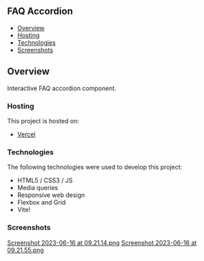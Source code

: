 ## FAQ Accordion

- [Overview](#overview)
- [Hosting](#hosting)
- [Technologies](#technologies)
- [Screenshots](#screenshots)

## Overview

Interactive FAQ accordion component.

### Hosting

This project is hosted on:
- [Vercel](https://faq-accordion-kappa.vercel.app/)


### Technologies

The following technologies were used to develop this project:

- HTML5 / CSS3 / JS
- Media queries
- Responsive web design
- Flexbox and Grid
- Vite!

### Screenshots

[Screenshot 2023-06-16 at 09.21.14.png](..%2F..%2F..%2F..%2Fvar%2Ffolders%2F3j%2Fyd4dfvf57pj3sxsf4lxcphtm0000gn%2FT%2FTemporaryItems%2FNSIRD_screencaptureui_xHTOB1%2FScreenshot%202023-06-16%20at%2009.21.14.png)
[Screenshot 2023-06-16 at 09.21.55.png](..%2F..%2F..%2F..%2Fvar%2Ffolders%2F3j%2Fyd4dfvf57pj3sxsf4lxcphtm0000gn%2FT%2FTemporaryItems%2FNSIRD_screencaptureui_3dSbv3%2FScreenshot%202023-06-16%20at%2009.21.55.png)